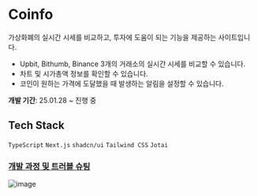 # Coinfo

가상화폐의 실시간 시세를 비교하고, 투자에 도움이 되는 기능을 제공하는 사이트입니다.
- Upbit, Bithumb, Binance 3개의 거래소의 실시간 시세를 비교할 수 있습니다.
- 차트 및 시가총액 정보를 확인할 수 있습니다.
- 코인이 원하는 가격에 도달했을 때 발생하는 알림을 설정할 수 있습니다.

**개발 기간**: 25.01.28 ~ 진행 중


## Tech Stack

`TypeScript` `Next.js` `shadcn/ui` `Tailwind CSS` `Jotai`

### [개발 과정 및 트러블 슈팅](https://separated-drifter-e42.notion.site/Coinfo-1b809bd563a4807186efeeff73161413)

![image](https://github.com/user-attachments/assets/672dbfd4-0954-4eaf-bfdf-1be70211d7d0)
